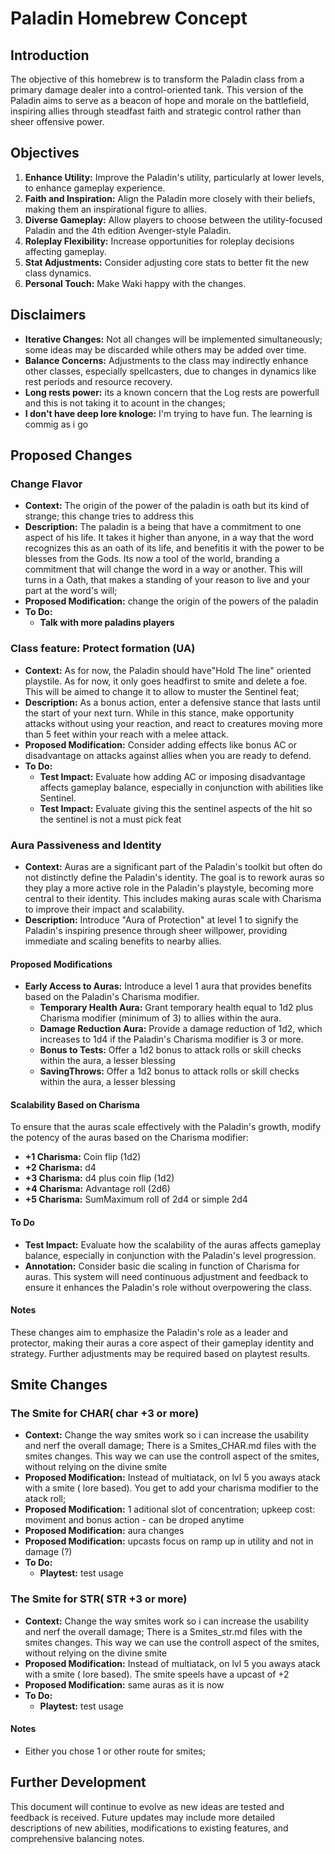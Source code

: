 # Paladin Homebrew Concept

## Introduction
The objective of this homebrew is to transform the Paladin class from a primary damage dealer into a control-oriented tank. This version of the Paladin aims to serve as a beacon of hope and morale on the battlefield, inspiring allies through steadfast faith and strategic control rather than sheer offensive power.

## Objectives
1. **Enhance Utility:** Improve the Paladin's utility, particularly at lower levels, to enhance gameplay experience.
2. **Faith and Inspiration:** Align the Paladin more closely with their beliefs, making them an inspirational figure to allies.
3. **Diverse Gameplay:** Allow players to choose between the utility-focused Paladin and the 4th edition Avenger-style Paladin.
4. **Roleplay Flexibility:** Increase opportunities for roleplay decisions affecting gameplay.
5. **Stat Adjustments:** Consider adjusting core stats to better fit the new class dynamics.
6. **Personal Touch:** Make Waki happy with the changes.

## Disclaimers
- **Iterative Changes:** Not all changes will be implemented simultaneously; some ideas may be discarded while others may be added over time.
- **Balance Concerns:** Adjustments to the class may indirectly enhance other classes, especially spellcasters, due to changes in dynamics like rest periods and resource recovery.
- **Long rests power:** its a known concern that the Log rests are powerfull and this is not taking it to acount in the changes;
- **I don't have deep lore knologe:** I'm trying to have fun. The learning is commig as i go
## Proposed Changes

### Change Flavor
- **Context:** The origin of the power of the paladin is oath but its kind of strange; this change tries to address this
- **Description:** The paladin is a being that have a commitment to one aspect of his life. It takes it higher than anyone, in a way that the word recognizes this as an oath of its life, and benefitis it with the power to be blesses from the Gods. Its now a tool of the world, branding a commitment that will change the word in a way or another. This will turns in a Oath, that makes a standing of your reason to live and your part at the word's will;
- **Proposed Modification:** change the origin of the powers of the paladin  
- **To Do:**
  - **Talk with more paladins players** 

### Class feature: Protect formation (UA)
- **Context:** As for now, the Paladin should have"Hold The line" oriented playstile. As for now, it only goes headfirst to smite and delete a foe. This will be aimed to change it to allow to muster the Sentinel feat;
- **Description:** As a bonus action, enter a defensive stance that lasts until the start of your next turn. While in this stance, make opportunity attacks without using your reaction, and react to creatures moving more than 5 feet within your reach with a melee attack.
- **Proposed Modification:** Consider adding effects like bonus AC or disadvantage on attacks against allies when you are ready to defend. 
- **To Do:**
  - **Test Impact:** Evaluate how adding AC or imposing disadvantage affects gameplay balance, especially in conjunction with abilities like Sentinel. 
  - **Test Impact:** Evaluate giving this the sentinel aspects of the hit so the sentinel is not a must pick feat

### Aura Passiveness and Identity
- **Context:** Auras are a significant part of the Paladin's toolkit but often do not distinctly define the Paladin's identity. The goal is to rework auras so they play a more active role in the Paladin's playstyle, becoming more central to their identity. This includes making auras scale with Charisma to improve their impact and scalability.
- **Description:** Introduce "Aura of Protection" at level 1 to signify the Paladin's inspiring presence through sheer willpower, providing immediate and scaling benefits to nearby allies.

#### Proposed Modifications
- **Early Access to Auras:** Introduce a level 1 aura that provides benefits based on the Paladin's Charisma modifier.
  - **Temporary Health Aura:** Grant temporary health equal to 1d2 plus Charisma modifier (minimum of 3) to allies within the aura.
  - **Damage Reduction Aura:** Provide a damage reduction of 1d2, which increases to 1d4 if the Paladin's Charisma modifier is 3 or more.
  - **Bonus to Tests:** Offer a 1d2 bonus to attack rolls or skill checks within the aura, a lesser blessing
  - **SavingThrows:** Offer a 1d2 bonus to attack rolls or skill checks within the aura, a lesser blessing

#### Scalability Based on Charisma
To ensure that the auras scale effectively with the Paladin's growth, modify the potency of the auras based on the Charisma modifier:
- **+1 Charisma:** Coin flip (1d2)
- **+2 Charisma:** d4
- **+3 Charisma:** d4 plus coin flip (1d2)
- **+4 Charisma:** Advantage roll (2d6)
- **+5 Charisma:** SumMaximum roll of 2d4 or simple 2d4

#### To Do
- **Test Impact:** Evaluate how the scalability of the auras affects gameplay balance, especially in conjunction with the Paladin's level progression.
- **Annotation:** Consider basic die scaling in function of Charisma for auras. This system will need continuous adjustment and feedback to ensure it enhances the Paladin's role without overpowering the class.

#### Notes
These changes aim to emphasize the Paladin's role as a leader and protector, making their auras a core aspect of their gameplay identity and strategy. Further adjustments may be required based on playtest results.

## Smite Changes

### The Smite for CHAR( char +3 or more)
- **Context:** Change the way smites work so i can increase the usability and nerf the overall damage; There is a Smites_CHAR.md files with the smites changes. This way we can use the controll aspect of the smites, without relying on the divine smite 
- **Proposed Modification:** Instead of multiatack, on lvl 5 you aways atack with a smite ( lore based). You get to add your charisma modifier to the atack roll; 
- **Proposed Modification:** 1 aditional slot of concentration; upkeep cost: moviment and bonus action - can be droped anytime
- **Proposed Modification:** aura changes
- **Proposed Modification:** upcasts focus on ramp up in utility and not in damage (?)
- **To Do:**
  - **Playtest:** test usage


### The Smite for STR( STR +3 or more)
- **Context:** Change the way smites work so i can increase the usability and nerf the overall damage; There is a Smites_str.md files with the smites changes. This way we can use the controll aspect of the smites, without relying on the divine smite 
- **Proposed Modification:**  Instead of multiatack, on lvl 5 you aways atack with a smite ( lore based).  The smite speels have a upcast of +2  
- **Proposed Modification:**  same auras as it is now
- **To Do:**
  - **Playtest:** test usage

#### Notes
- Either you chose 1 or other route for smites; 

## Further Development
This document will continue to evolve as new ideas are tested and feedback is received. Future updates may include more detailed descriptions of new abilities, modifications to existing features, and comprehensive balancing notes.
